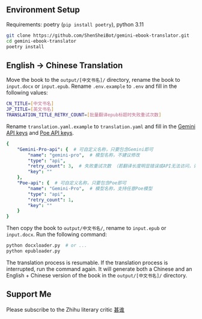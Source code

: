 
## Environment Setup

Requirements: poetry (`pip install poetry`), python 3.11

```bash
git clone https://github.com/ShenSheiBot/gemini-ebook-translator.git
cd gemini-ebook-translator
poetry install
```

## English -> Chinese Translation

Move the book to the `output/[中文书名]/` directory, rename the book to `input.docx` or `input.epub`. Rename `.env.example` to `.env` and fill in the following values:

```bash
CN_TITLE=[中文书名]
JP_TITLE=[英文书名]
TRANSLATION_TITLE_RETRY_COUNT=[批量翻译epub标题时失败重试次数]
```

Rename `translation.yaml.example` to `translation.yaml` and fill in the [Gemini API keys](https://aistudio.google.com/app/u/0/apikey?pli=1) and [Poe API keys](https://poe.com/api_key).

```yaml
{
    "Gemini-Pro-api": {  # 可自定义名称，只要包含Gemini即可
        "name": "gemini-pro",  # 模型名称，不建议修改
        "type": "api",
        "retry_count": 3,  # 失败重试次数 （若翻译长度明显错误或API无法访问，详见`validate`)
        "key": ""
    },
    "Poe-api": {  # 可自定义名称，只要包含Poe即可
        "name": "Gemini-Pro",  # 模型名称，支持任意Poe模型
        "type": "api",
        "retry_count": 1,
        "key": ""
    }
}
```

Then copy the book to `output/中文书名/`, rename to `input.epub` or `input.docx`. Run the following command:

```bash
python docxloader.py  # or ...
python epubloader.py
```

The translation process is resumable. If the translation process is interrupted, run the command again. It will generate both a Chinese and an English + Chinese version of the book in the `output/[中文书名]/` directory.

## Support Me

Please subscribe to the Zhihu literary critic [甚谁](https://www.zhihu.com/people/sakuraayane_justice)
